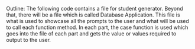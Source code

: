 Outline: The following code contains a file for student generator. Beyond that, there will be a file which is called Database Application. This file is what is used to showcase all the prompts to the user and what will be used to call each function method. In each part, the case function is used which goes into the file of each part and gets the value or values required to output to the user.
 
